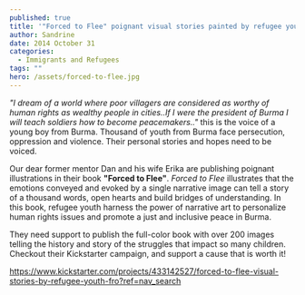 ```yaml
---
published: true
title: '"Forced to Flee" poignant visual stories painted by refugee youth from Burma.'
author: Sandrine
date: 2014 October 31
categories:
  - Immigrants and Refugees
tags: ""
hero: /assets/forced-to-flee.jpg
---
```

*"I dream of a world where poor villagers are considered as worthy of human rights as wealthy people in cities..If I were the president of Burma I will teach soldiers how to become peacemakers.."* this is the voice of a young boy from Burma. Thousand of youth from Burma face persecution, oppression and violence. Their personal stories and hopes need to be voiced.

Our dear former mentor Dan and his wife Erika are publishing poignant illustrations in their book **"Forced to Flee"**. *Forced to Flee* illustrates that the emotions conveyed and evoked by a single narrative image can tell a story of a thousand words, open hearts and build bridges of understanding. In this book, refugee youth harness the power of narrative art to personalize human rights issues and promote a just and inclusive peace in Burma.

They need support to publish the full-color book with over 200 images telling the history and story of the struggles that impact so many children. Checkout their Kickstarter campaign, and support a cause that is worth it!

https://www.kickstarter.com/projects/433142527/forced-to-flee-visual-stories-by-refugee-youth-fro?ref=nav_search